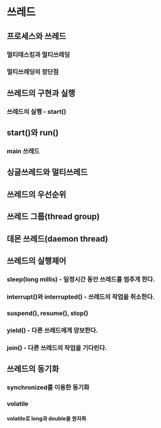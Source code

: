 # 쓰레드

## 프로세스와 쓰레드

### 멀티태스킹과 멀티쓰레딩

### 멀티쓰레딩의 장단점


## 쓰레드의 구현과 실행

### 쓰레드의 실행 - start()


## start()와 run()

### main 쓰레드


## 싱글쓰레드와 멀티쓰레드


## 쓰레드의 우선순위

## 쓰레드 그룹(thread group)

## 데몬 쓰레드(daemon thread)

## 쓰레드의 실행제어


### sleep(long millis) - 일정시간 동안 쓰레드를 멈추게 한다.


### interrupt()와 interrupted() - 쓰레드의 작업을 취소한다.

### suspend(), resume(), stop()

### yield() - 다른 쓰레드에게 양보한다.

### join() - 다른 쓰레드의 작업을 기다린다.


## 쓰레드의 동기화
### synchronized를 이용한 동기화

### volatile

####  volatile로 long과 double을 원자화
